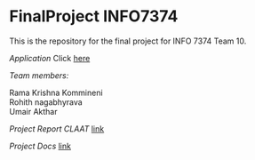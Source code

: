 # FinalProject INFO7374
This is the repository for  the final project for INFO 7374 Team 10.

*Application*
Click [here](http://instancesegmentation.us-east-2.elasticbeanstalk.com)

*Team members:*

Rama Krishna Kommineni <br/>
Rohith nagabhyrava <br/>
Umair Akthar <br/>

*Project Report CLAAT*
[link](https://codelabs-preview.appspot.com/?file_id=1h4wzk_C5QbD1zHGyjnj6KsjlLwbJ7DW8SXbva-0tO8s#0)<br/>

*Project Docs*
[link](https://docs.google.com/document/d/1h4wzk_C5QbD1zHGyjnj6KsjlLwbJ7DW8SXbva-0tO8s/edit#)<br/>
